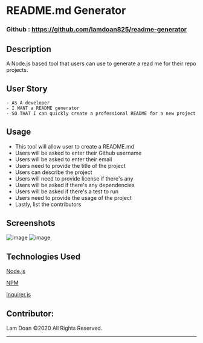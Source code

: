 # README.md Generator

### Github : https://github.com/lamdoan825/readme-generator

## Description
A Node.js based tool that users can use to generate a read me for their repo projects.

## User Story
```
- AS A developer
- I WANT a README generator
- SO THAT I can quickly create a professional README for a new project
```


## Usage
- This tool will allow user to create a README.md
- Users will be asked to enter their Github username
- Users will be asked to enter their email
- Users need to provide the title of the project
- Users can describe the project
- Users will need to provide license if there's any
- Users will be asked if there's any dependencies
- Users will be asked if there's a test to run
- Users need to provide the usage of the project
- Lastly, list the contributors


## Screenshots
![image](https://user-images.githubusercontent.com/80074766/119625509-e010a800-bdcf-11eb-8aac-337c4b32ed6c.png)
![image](https://user-images.githubusercontent.com/80074766/119625601-fc144980-bdcf-11eb-8062-245c6bbc82b8.png)

## Technologies Used
<p><a href="https://nodejs.org/">Node.js</a></p>
<p><a href="https://www.npmjs.com/">NPM</a></p>
<p><a href="https://www.npmjs.com/package/inquirer">Inquirer.js</a></p>

## Contributor:
Lam Doan ©2020 All Rights Reserved.
- - -
